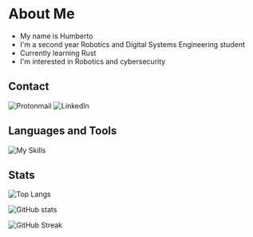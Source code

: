 
# About Me
- My name is Humberto
- I'm a second year Robotics and Digital Systems Engineering student
- Currently learning Rust
- I'm interested in Robotics and cybersecurity

## Contact
![Protonmail](https://img.shields.io/badge/ProtonMail-8B89CC?style=for-the-badge&logo=protonmail&logoColor=white)
![LinkedIn](https://img.shields.io/badge/linkedin-%230077B5.svg?style=for-the-badge&logo=linkedin&logoColor=white)

## Languages and Tools

![My Skills](https://skillicons.dev/icons?i=js,arduino,cpp,c,python,neovim,linux,latex,mysql,nodejs,r,git,matlab,bash,rust,postman)

## Stats

![Top Langs](https://github-readme-stats.vercel.app/api/top-langs/?username=humbertobm2&card_width=495&layout=compact&theme=tokyonight)

![GitHub stats](https://github-readme-stats.vercel.app/api?username=humbertobm2&card_width=495&show_icons=true&theme=tokyonight)

![GitHub Streak](http://github-readme-streak-stats.herokuapp.com?user=humbertobm2&theme=tokyonight)


